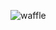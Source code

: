 ![waffle](https://socialify.git.ci/Techie-Pi/waffle/image?description=1&font=KoHo&logo=https%3A%2F%2Fgithub.com%2FTechie-Pi%2Fwaffle%2Fraw%2Fmain%2Fdocs%2Flogo.png&theme=Dark)
